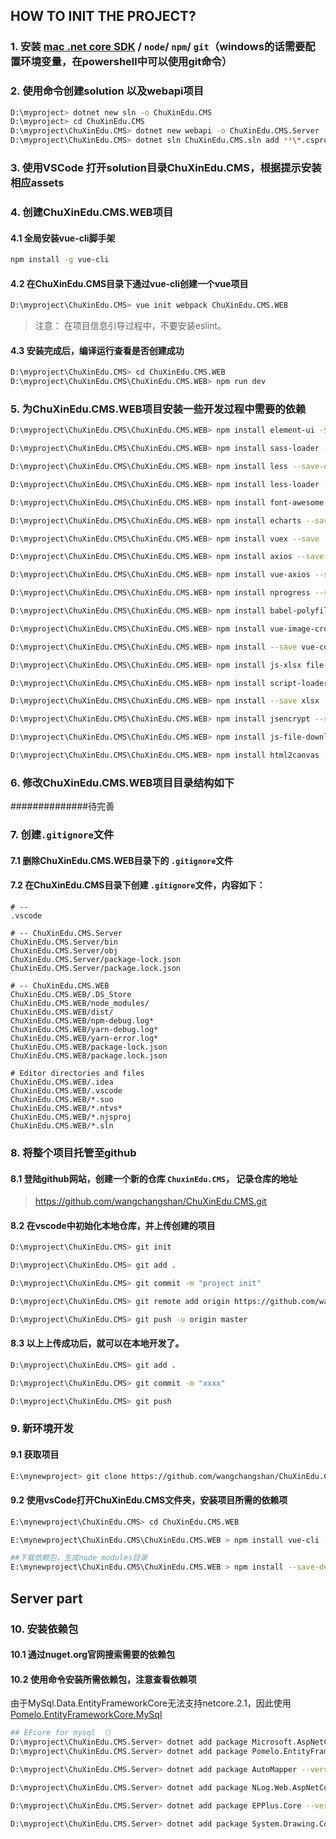 ## HOW TO INIT THE PROJECT?

### 1. 安装 [mac .net core SDK](https://download.microsoft.com/download/E/8/A/E8AF2EE0-5DDA-4420-A395-D1A50EEFD83E/dotnet-sdk-2.1.401-osx-gs-x64.pkg) / `node`/ `npm`/ `git`（windows的话需要配置环境变量，在powershell中可以使用git命令）

### 2. 使用命令创建solution 以及webapi项目

```bash
D:\myproject> dotnet new sln -o ChuXinEdu.CMS
D:\myproject> cd ChuXinEdu.CMS
D:\myproject\ChuXinEdu.CMS> dotnet new webapi -o ChuXinEdu.CMS.Server
D:\myproject\ChuXinEdu.CMS> dotnet sln ChuXinEdu.CMS.sln add **\*.csproj
```

### 3. 使用VSCode 打开solution目录ChuXinEdu.CMS，根据提示安装相应assets

### 4. 创建ChuXinEdu.CMS.WEB项目
#### 4.1 全局安装vue-cli脚手架
```bash
npm install -g vue-cli
```
#### 4.2 在ChuXinEdu.CMS目录下通过vue-cli创建一个vue项目
```bash
D:\myproject\ChuXinEdu.CMS> vue init webpack ChuXinEdu.CMS.WEB
```
> 注意： 在项目信息引导过程中，不要安装eslint。

#### 4.3 安装完成后，编译运行查看是否创建成功
```bash
D:\myproject\ChuXinEdu.CMS> cd ChuXinEdu.CMS.WEB
D:\myproject\ChuXinEdu.CMS\ChuXinEdu.CMS.WEB> npm run dev
```

### 5. 为ChuXinEdu.CMS.WEB项目安装一些开发过程中需要的依赖
```bash
D:\myproject\ChuXinEdu.CMS\ChuXinEdu.CMS.WEB> npm install element-ui -S

D:\myproject\ChuXinEdu.CMS\ChuXinEdu.CMS.WEB> npm install sass-loader --save-dev

D:\myproject\ChuXinEdu.CMS\ChuXinEdu.CMS.WEB> npm install less --save-dev

D:\myproject\ChuXinEdu.CMS\ChuXinEdu.CMS.WEB> npm install less-loader --save-dev

D:\myproject\ChuXinEdu.CMS\ChuXinEdu.CMS.WEB> npm install font-awesome --save-dev

D:\myproject\ChuXinEdu.CMS\ChuXinEdu.CMS.WEB> npm install echarts --save

D:\myproject\ChuXinEdu.CMS\ChuXinEdu.CMS.WEB> npm install vuex --save

D:\myproject\ChuXinEdu.CMS\ChuXinEdu.CMS.WEB> npm install axios --save-dev

D:\myproject\ChuXinEdu.CMS\ChuXinEdu.CMS.WEB> npm install vue-axios --save

D:\myproject\ChuXinEdu.CMS\ChuXinEdu.CMS.WEB> npm install nprogress --save

D:\myproject\ChuXinEdu.CMS\ChuXinEdu.CMS.WEB> npm install babel-polyfill --save-dev

D:\myproject\ChuXinEdu.CMS\ChuXinEdu.CMS.WEB> npm install vue-image-crop-upload  --save-dev

D:\myproject\ChuXinEdu.CMS\ChuXinEdu.CMS.WEB> npm install --save vue-count-to

D:\myproject\ChuXinEdu.CMS\ChuXinEdu.CMS.WEB> npm install js-xlsx file-saver -S

D:\myproject\ChuXinEdu.CMS\ChuXinEdu.CMS.WEB> npm install script-loader -S -D

D:\myproject\ChuXinEdu.CMS\ChuXinEdu.CMS.WEB> npm install --save xlsx

D:\myproject\ChuXinEdu.CMS\ChuXinEdu.CMS.WEB> npm install jsencrypt --save-d

D:\myproject\ChuXinEdu.CMS\ChuXinEdu.CMS.WEB> npm install js-file-download --save

D:\myproject\ChuXinEdu.CMS\ChuXinEdu.CMS.WEB> npm install html2canvas --save

```

### 6. 修改ChuXinEdu.CMS.WEB项目目录结构如下

##############待完善



### 7. 创建`.gitignore`文件

#### 7.1 删除ChuXinEdu.CMS.WEB目录下的 `.gitignore`文件
#### 7.2 在ChuXinEdu.CMS目录下创建 `.gitignore`文件，内容如下：
```gitignore
# --
.vscode

# -- ChuXinEdu.CMS.Server
ChuXinEdu.CMS.Server/bin
ChuXinEdu.CMS.Server/obj
ChuXinEdu.CMS.Server/package-lock.json
ChuXinEdu.CMS.Server/package.lock.json

# -- ChuXinEdu.CMS.WEB
ChuXinEdu.CMS.WEB/.DS_Store
ChuXinEdu.CMS.WEB/node_modules/
ChuXinEdu.CMS.WEB/dist/
ChuXinEdu.CMS.WEB/npm-debug.log*
ChuXinEdu.CMS.WEB/yarn-debug.log*
ChuXinEdu.CMS.WEB/yarn-error.log*
ChuXinEdu.CMS.WEB/package-lock.json
ChuXinEdu.CMS.WEB/package.lock.json

# Editor directories and files
ChuXinEdu.CMS.WEB/.idea
ChuXinEdu.CMS.WEB/.vscode
ChuXinEdu.CMS.WEB/*.suo
ChuXinEdu.CMS.WEB/*.ntvs*
ChuXinEdu.CMS.WEB/*.njsproj
ChuXinEdu.CMS.WEB/*.sln
```

### 8. 将整个项目托管至github
####  8.1 登陆github网站，创建一个新的仓库 `ChuxinEdu.CMS`， 记录仓库的地址
> https://github.com/wangchangshan/ChuXinEdu.CMS.git
####  8.2 在vscode中初始化本地仓库，并上传创建的项目
```bash
D:\myproject\ChuXinEdu.CMS> git init

D:\myproject\ChuXinEdu.CMS> git add .

D:\myproject\ChuXinEdu.CMS> git commit -m "project init"

D:\myproject\ChuXinEdu.CMS> git remote add origin https://github.com/wangchangshan/ChuXinEdu.CMS.git

D:\myproject\ChuXinEdu.CMS> git push -u origin master
```
####  8.3 以上上传成功后，就可以在本地开发了。
```bash
D:\myproject\ChuXinEdu.CMS> git add .

D:\myproject\ChuXinEdu.CMS> git commit -m "xxxx"

D:\myproject\ChuXinEdu.CMS> git push
```

### 9. 新环境开发

#### 9.1 获取项目
```bash
E:\mynewproject> git clone https://github.com/wangchangshan/ChuXinEdu.CMS.git
```
#### 9.2 使用vsCode打开ChuXinEdu.CMS文件夹，安装项目所需的依赖项
```bash
E:\mynewproject\ChuXinEdu.CMS> cd ChuXinEdu.CMS.WEB

E:\mynewproject\ChuXinEdu.CMS\ChuXinEdu.CMS.WEB > npm install vue-cli -g

##下载依赖包，生成node_modules目录
E:\mynewproject\ChuXinEdu.CMS\ChuXinEdu.CMS.WEB > npm install --save-dev
```
## Server part
### 10. 安装依赖包
#### 10.1 通过nuget.org官网搜索需要的依赖包
#### 10.2 使用命令安装所需依赖包，注意查看依赖项
由于MySql.Data.EntityFrameworkCore无法支持netcore.2.1，因此使用[Pomelo.EntityFrameworkCore.MySql](https://github.com/PomeloFoundation/Pomelo.EntityFrameworkCore.MySql)
```bash
## EFcore for mysql （）
D:\myproject\ChuXinEdu.CMS.Server> dotnet add package Microsoft.AspNetCore.All --version 2.1.4
D:\myproject\ChuXinEdu.CMS.Server> dotnet add package Pomelo.EntityFrameworkCore.MySql --version 2.1.1

D:\myproject\ChuXinEdu.CMS.Server> dotnet add package AutoMapper --version 7.0.1

D:\myproject\ChuXinEdu.CMS.Server> dotnet add package NLog.Web.AspNetCore --version 4.7.0

D:\myproject\ChuXinEdu.CMS.Server> dotnet add package EPPlus.Core --version 1.5.4

D:\myproject\ChuXinEdu.CMS.Server> dotnet add package System.Drawing.Common --version 4.5.1



```


